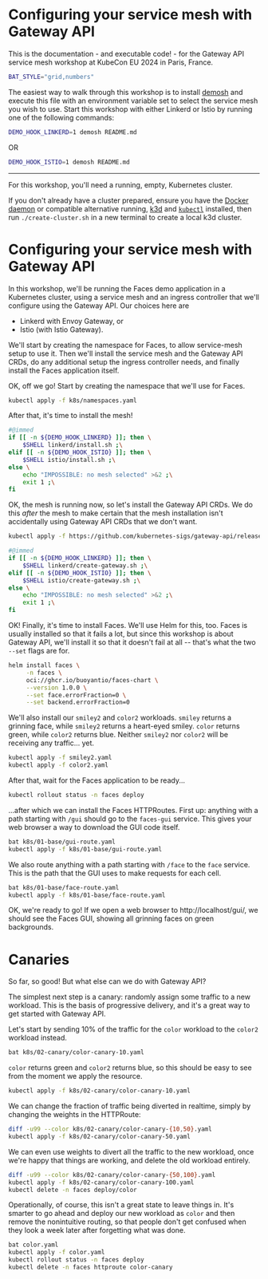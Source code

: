 # Configuring your service mesh with Gateway API

This is the documentation - and executable code! - for the Gateway API
service mesh workshop at KubeCon EU 2024 in Paris, France.

<!--
Things in Markdown comments are safe to ignore when reading this later. When
executing this with [demosh], things after the horizontal rule below (which
is just before a commented `@SHOW` directive) will get displayed.
-->

<!-- set -e >
<!-- @import demosh/check-requirements.sh -->

```bash
BAT_STYLE="grid,numbers"
```

<!-- @SKIP -->

The easiest way to walk through this workshop is to install [demosh] and
execute this file with an environment variable set to select the service
mesh you wish to use. Start this workshop with either Linkerd or Istio by
running one of the following commands:

[demosh]: https://github.com/BuoyantIO/demosh

```sh
DEMO_HOOK_LINKERD=1 demosh README.md
```

OR

```sh
DEMO_HOOK_ISTIO=1 demosh README.md
```

---

For this workshop, you'll need a running, empty, Kubernetes cluster.

If you don't already have a cluster prepared, ensure you have the
[Docker daemon] or compatible alternative running, [k3d] and [`kubectl`]
installed, then run `./create-cluster.sh` in a new terminal to create a
local k3d cluster.

[Docker daemon]: https://docs.docker.com/config/daemon/start/
[`kubectl`]: https://kubernetes.io/docs/tasks/tools/#kubectl
[k3d]: https://k3d.io/

<!-- @SHOW -->
<!-- @clear -->

# Configuring your service mesh with Gateway API

In this workshop, we'll be running the Faces demo application in a Kubernetes
cluster, using a service mesh and an ingress controller that we'll configure
using the Gateway API. Our choices here are

- Linkerd with Envoy Gateway, or
- Istio (with Istio Gateway).

We'll start by creating the namespace for Faces, to allow service-mesh setup
to use it. Then we'll install the service mesh and the Gateway API CRDs, do
any additional setup the ingress controller needs, and finally install the
Faces application itself.

<!-- @wait -->

OK, off we go! Start by creating the namespace that we'll use for Faces.

```sh
kubectl apply -f k8s/namespaces.yaml
```

After that, it's time to install the mesh!

```bash
#@immed
if [[ -n ${DEMO_HOOK_LINKERD} ]]; then \
    $SHELL linkerd/install.sh ;\
elif [[ -n ${DEMO_HOOK_ISTIO} ]]; then \
    $SHELL istio/install.sh ;\
else \
    echo "IMPOSSIBLE: no mesh selected" >&2 ;\
    exit 1 ;\
fi
```

<!-- @wait_clear -->

OK, the mesh is running now, so let's install the Gateway API CRDs. We do this
_after_ the mesh to make certain that the mesh installation isn't accidentally
using Gateway API CRDs that we don't want.

```bash
kubectl apply -f https://github.com/kubernetes-sigs/gateway-api/releases/download/v1.0.0/experimental-install.yaml
```

```bash
#@immed
if [[ -n ${DEMO_HOOK_LINKERD} ]]; then \
    $SHELL linkerd/create-gateway.sh ;\
elif [[ -n ${DEMO_HOOK_ISTIO} ]]; then \
    $SHELL istio/create-gateway.sh ;\
else \
    echo "IMPOSSIBLE: no mesh selected" >&2 ;\
    exit 1 ;\
fi
```

<!-- @wait_clear -->

OK! Finally, it's time to install Faces. We'll use Helm for this, too.
Faces is usually installed so that it fails a lot, but since this workshop
is about Gateway API, we'll install it so that it doesn't fail at all --
that's what the two `--set` flags are for.

```bash
helm install faces \
     -n faces \
     oci://ghcr.io/buoyantio/faces-chart \
     --version 1.0.0 \
     --set face.errorFraction=0 \
     --set backend.errorFraction=0
```

We'll also install our `smiley2` and `color2` workloads. `smiley` returns a
grinning face, while `smiley2` returns a heart-eyed smiley. `color` returns
green, while `color2` returns blue. Neither `smiley2` nor `color2` will be
receiving any traffic... yet.

```bash
kubectl apply -f smiley2.yaml
kubectl apply -f color2.yaml
```

After that, wait for the Faces application to be ready...

```bash
kubectl rollout status -n faces deploy
```

...after which we can install the Faces HTTPRoutes. First up: anything with a
path starting with `/gui` should go to the `faces-gui` service. This gives
your web browser a way to download the GUI code itself.

```bash
bat k8s/01-base/gui-route.yaml
kubectl apply -f k8s/01-base/gui-route.yaml
```

We also route anything with a path starting with `/face` to the `face`
service. This is the path that the GUI uses to make requests for each cell.

```bash
bat k8s/01-base/face-route.yaml
kubectl apply -f k8s/01-base/face-route.yaml
```

OK, we're ready to go! If we open a web browser to http://localhost/gui/, we
should see the Faces GUI, showing all grinning faces on green backgrounds.

<!-- @wait_clear -->

# Canaries

So far, so good! But what else can we do with Gateway API?

The simplest next step is a canary: randomly assign some traffic to a new
workload. This is the basis of progressive delivery, and it's a great way to
get started with Gateway API.

Let's start by sending 10% of the traffic for the `color` workload to the
`color2` workload instead.

```bash
bat k8s/02-canary/color-canary-10.yaml
```

`color` returns green and `color2` returns blue, so this should be easy to see
from the moment we apply the resource.

```bash
kubectl apply -f k8s/02-canary/color-canary-10.yaml
```

We can change the fraction of traffic being diverted in realtime, simply by
changing the weights in the HTTPRoute:

```bash
diff -u99 --color k8s/02-canary/color-canary-{10,50}.yaml
kubectl apply -f k8s/02-canary/color-canary-50.yaml
```

We can even use weights to divert all the traffic to the new workload, once
we're happy that things are working, and delete the old workload entirely.

```bash
diff -u99 --color k8s/02-canary/color-canary-{50,100}.yaml
kubectl apply -f k8s/02-canary/color-canary-100.yaml
kubectl delete -n faces deploy/color
```

Operationally, of course, this isn't a great state to leave things in. It's
smarter to go ahead and deploy our new workload as `color` and then remove the
nonintuitive routing, so that people don't get confused when they look a week
later after forgetting what was done.

```bash
bat color.yaml
kubectl apply -f color.yaml
kubectl rollout status -n faces deploy
kubectl delete -n faces httproute color-canary
```
